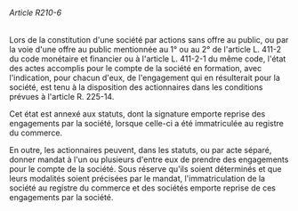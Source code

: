###### Article R210-6

Lors de la constitution d'une société par actions sans offre au public, ou par la voie d'une offre au public mentionnée au 1° ou au 2° de l'article L. 411-2 du code monétaire et financier ou à l'article L. 411-2-1 du même code, l'état des actes accomplis pour le compte de la société en formation, avec l'indication, pour chacun d'eux, de l'engagement qui en résulterait pour la société, est tenu à la disposition des actionnaires dans les conditions prévues à l'article R. 225-14.

Cet état est annexé aux statuts, dont la signature emporte reprise des engagements par la société, lorsque celle-ci a été immatriculée au registre du commerce.

En outre, les actionnaires peuvent, dans les statuts, ou par acte séparé, donner mandat à l'un ou plusieurs d'entre eux de prendre des engagements pour le compte de la société. Sous réserve qu'ils soient déterminés et que leurs modalités soient précisées par le mandat, l'immatriculation de la société au registre du commerce et des sociétés emporte reprise de ces engagements par la société.

